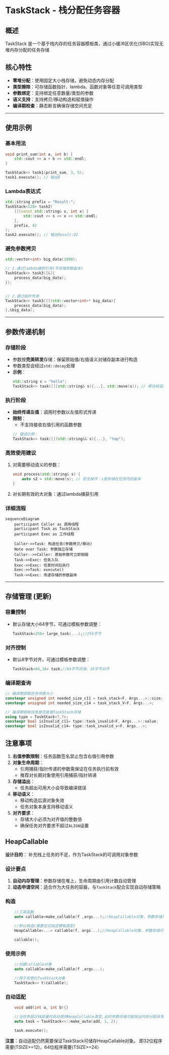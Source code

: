 # TaskStack - 栈分配任务容器

## 概述
TaskStack 是一个基于栈内存的任务容器模板类，通过小缓冲区优化(SBO)实现无堆内存分配的任务存储

## 核心特性

- **零堆分配**：使用固定大小栈存储，避免动态内存分配
- **类型擦除**：可存储函数指针、lambda、函数对象等任意可调用类型
- **参数绑定**：支持绑定任意数量/类型的参数
- **语义支持**：支持拷贝/移动构造和赋值操作
- **编译期检查**：静态断言确保存储空间充足

---

## 使用示例

### 基本用法
```cpp
void print_sum(int a, int b) {
    std::cout << a + b << std::endl;
}

TaskStack<> task1(print_sum, 3, 5); 
task1.execute(); // 输出8
```

### Lambda表达式
```cpp
std::string prefix = "Result:";
TaskStack<128> task2(
    [](const std::string& s, int x) {
        std::cout << s << x << std::endl;
    },
    prefix, 42
);
task2.execute(); // 输出Result:42
```

### 避免参数拷贝
```cpp
std::vector<int> big_data(1000);

// 1.通过lambda捕获引用(不存储参数副本)
TaskStack<> task3([&]{
    process_data(big_data); 
});


// 2.通过指针传递
TaskStack<> task3([](std::vector<int>* big_data){
    process_data(big_data); 
},&big_data);

```

---

## 参数传递机制

### 存储阶段
- 参数按**完美转发**存储：保留原始值/右值语义对储存副本进行构造
- 参数类型会经过`std::decay`处理
- **示例**：
  ```cpp
  std::string s = "hello";
  TaskStack<> task([](std::string& s){...}, std::move(s)); // 移动构造存储
  ```

### 执行阶段
- **始终传递左值**：调用时参数以左值形式传递
- **限制**：
  - 不支持接收右值引用的函数参数
  ```cpp
  // 错误示例：
  TaskStack<> task([](std::string&& s){...}, "tmp"); 
  ```

### 高效使用建议
1. 对需要移动语义的参数：
   ```cpp
   void process(std::string& s) {
       auto s2 = std::move(s); // 安全操作：s是存储在任务内的副本
   }
   ```
2. 对长期有效的大对象：通过lambda捕获引用

### 详细流程

```mermaid
sequenceDiagram
    participant Caller as 调用线程
    participant Task as TaskStack
    participant Exec as 工作线程
    
    Caller->>Task: 构造任务(参数拷贝/移动)
    Note over Task: 参数独立存储
    Caller-->>Caller: 原始参数可立即销毁
    Task->>Exec: 任务入队
    Exec->>Exec: 任意时间后执行
    Exec->>Task: execute()
    Task->>Exec: 传递存储的参数副本
```
---

## 存储管理 (更新)

### 容量控制
- 默认存储大小64字节，可通过模板参数调整：
  ```cpp
  TaskStack<256> large_task(...);//256字节
  ```

### 对齐控制
- 默认8字节对齐，可通过模板参数调整：
  ```cpp
  TaskStack<64,16> task;//64字节存储，16字节对齐
  ```

### 编译期查询

```cpp
// 编译期获取任务所需大小
constexpr unsigned int needed_size_c11 = task_stack<F, Args...>::size;
constexpr unsigned int needed_size_c14 = task_stack_V<F, Args...>;

// 编译期获取任务是否能被TaskStack存储
using type = TaskStack<?,?>;
constexpr bool isInvalid_c11= type::task_invalid<F, Args...>::value;
constexpr bool isInvalid_c14= type::task_invalid_v<F, Args...>;


```

## 注意事项

1. **右值参数限制**：任务函数签名禁止包含右值引用参数
2. **对象生命周期**：
   - 引用捕获/指针传递的参数需保证在任务执行前有效
   - 推荐对长期对象使用引用捕获/指针转递
3. **存储溢出**：
   - 任务超出可用大小会导致编译错误
4. **移动语义**：
   - 移动构造后源对象失效
   - 任务对象本身支持移动语义
5. **对齐要求**：
   - 存储大小必须为对齐值的整数倍
   - 确保任务对齐要求不超过`ALIGN`设置

## HeapCallable

**设计目的**： 补充栈上任务的不足，作为TaskStack的可调用对象参数

### 设计要点

1. **自动内存管理**：参数存储在堆上，生命周期由引用计数自动管理
2. **动态申请空间**：适合作为大任务的容器，与`TaskStack`配合实现自动存储策略

### 构造

```cpp
    //工具函数
    auto callable=make_callable(f ,args...);//HeapCallable对象，参数存储可能抛出内存分配异常

    //默认构造(需要显式指定模板类型)
    HeapCallable<...> callable(f, args...);//HeapCallable对象，参数存储可能抛出内存分配异常

    callable();

```
### 使用示例

```cpp
    //创建callable对象
    auto callable=make_callable(f ,args...);

    //用于实例化TaskStack对象
    TaskStack<> t(callable);

```

### 自动适配

```cpp
    void add(int a, int b){}

    //当任务超过栈容量时自动使用HeapCallable类型,此时参数存储可能抛出内存分配异常
    auto task = TaskStack<>::make_auto(add, 1, 2);
    
    task.execute();
```

**注意**：自动适配仍然需要保证TaskStack可储存HeapCallable对象。 即32位程序需要(TSIZE>=12)，64位程序需要(TSIZE>=24）